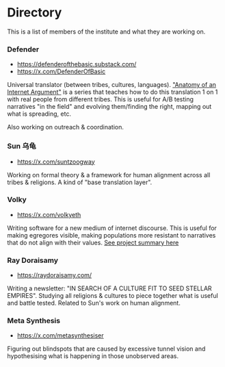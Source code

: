 # Directory 

This is a list of members of the institute and what they are working on.

### Defender 

- https://defenderofthebasic.substack.com/
- https://x.com/DefenderOfBasic

Universal translator (between tribes, cultures, languages). ["Anatomy of an Internet Argument"](https://defenderofthebasic.substack.com/p/anatomy-of-an-internet-argument) is a series that teaches how to do this translation 1 on 1 with real people from different tribes. This is useful for A/B testing narratives "in the field" and evolving them/finding the right, mapping out what is spreading, etc. 

Also working on outreach & coordination.

### Sun 乌龟

- https://x.com/suntzoogway

Working on formal theory & a framework for human alignment across all tribes & religions. A kind of "base translation layer".

### Volky

- https://x.com/volkyeth

Writing software for a new medium of internet discourse. This is useful for making egregores visible, making populations more resistant to narratives that do not align with their values. [See project summary here](https://x.com/volkyeth/status/1863281120927760692)

### Ray Doraisamy

- https://raydoraisamy.com/

Writing a newsletter: "IN SEARCH OF A CULTURE FIT TO SEED STELLAR EMPIRES". Studying all religions & cultures to piece together what is useful and battle tested. Related to Sun's work on human alignment.

### Meta Synthesis

- https://x.com/metasynthesiser

Figuring out blindspots that are caused by excessive tunnel vision and hypothesising what is happening in those unobserved areas.
